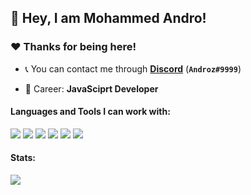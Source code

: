 ## :wave: Hey, I am Mohammed Andro! 

### :heart:️ Thanks for being here!

- :telephone_receiver: You can contact me through **[Discord](https://discord.com/users/user_id)** (**`Androz#9999`**)

- :briefcase: Career: **JavaSciprt Developer**

#### Languages and Tools I can work with:
<a><img src="https://img.shields.io/badge/-CSS-blue?logo=css3&logoColor=white"></a>
<a><img src="https://img.shields.io/badge/-Javascript-yellow?logo=javascript&logoColor=white"></a>
<a><img src="https://img.shields.io/badge/-React-blue?logo=react&logoColor=white"></a>
<a><img src="https://img.shields.io/badge/-NodeJs-green?logo=node.js&logoColor=white"></a>
<a><img src="https://img.shields.io/badge/-Typescript-blue?logo=typescript&logoColor=white"></a>
<a><img src="https://img.shields.io/badge/-Discord.js-red?logo=discord.js&logoColor=white"></a>
#### Stats:
<img src="https://github-readme-stats.vercel.app/api?username=MohammedAndro&show_icons=true&hide_border=true&theme=algolia&icon_color=#ee6c4d">
